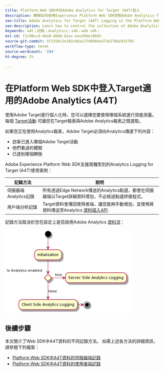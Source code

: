 ```yaml
---
title: Platform Web SDK中的Adobe Analytics for Target (A4T)登入
description: 瞭解如何使用Experience Platform Web SDK控制Adobe Analytics for Target (A4T)資料的收集。
seo-title: Adobe Analytics for Target (A4T) Logging in the Platform Web SDK
seo-description: Learn how to control the collection of Adobe Analytics for Target (A4T) data using the Experience Platform Web SDK.
keywords: a4t；記錄；analytics；sdk；web sdk；
exl-id: f1c90ccd-48a9-4668-b2ac-eacd5bec0b91
source-git-commit: 5f2358c2e102c66a13746004ad73e2766e933705
workflow-type: tm+mt
source-wordcount: '284'
ht-degree: 2%

---
```


# 在Platform Web SDK中登入Target適用的Adobe Analytics (A4T)

使用Adobe Target進行個人化時，您可以選擇您要使用哪個系統進行效能測量。 每個 [Target活動](https://experienceleague.adobe.com/docs/target/using/activities/target-activities-guide.html) 可讓您在Target報表與Adobe Analytics報表之間選取。

如果您正在使用Analytics報表，Adobe Target必須向Analytics傳達下列內容：

* 訪客已進入哪個Adobe Target活動
* 他們看過的體驗
* 已達到哪個轉換

Adobe Experience Platform Web SDK支援兩種型別的Analytics Logging for Target (A4T)使用案例：

| 記錄方法 | 說明 |
| --- | --- |
| 伺服器端Analytics記錄 | 所有透過Edge Network傳送的Analytics點選，都會在伺服器端以Target詳細資料增加，不必經過點選拼接程式。 |
| 用戶端分析記錄 | Target資料會傳回使用者端，讓您能夠手動增加，並使用將資料傳送至Analytics [資料插入API](https://experienceleague.adobe.com/docs/analytics/import/c-data-insertion-api.html). |

記錄方法取決於您在設定上是否啟用Adobe Analytics [資料流](../../../../datastreams/overview.md)：

![記錄方法決定流程](../assets/analytics-logging.png)

## 後續步驟

本文簡介了Web SDK中A4T資料的不同記錄方法。 如需上述各方法的詳細資訊，請參閱下列檔案：

* [Platform Web SDK中A4T資料的伺服器端記錄](./server-side.md)
* [Platform Web SDK中A4T資料的使用者端記錄](./client-side.md)
